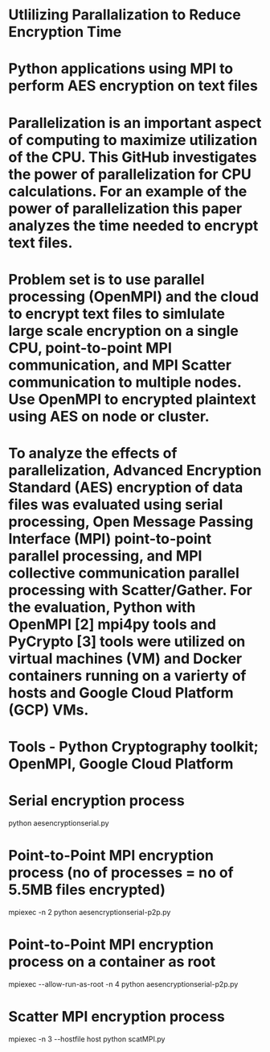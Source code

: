 # Utlilizing Parallalization to Reduce Encryption Time
# Python applications using MPI to perform AES encryption on text files

# Parallelization is an important aspect of computing to maximize utilization of the CPU.  This GitHub investigates the power of parallelization for CPU calculations.  For an example of the power of parallelization this paper analyzes the time needed to encrypt text files.

# Problem set is to use parallel processing (OpenMPI) and the cloud to encrypt text files to simlulate large scale encryption on a single CPU, point-to-point MPI communication, and MPI Scatter communication to multiple nodes.   Use OpenMPI to encrypted plaintext using AES on node or cluster. 

# To analyze the effects of parallelization, Advanced Encryption Standard (AES) encryption of data files was evaluated using serial processing, Open Message Passing Interface (MPI) point-to-point parallel processing, and MPI collective communication parallel processing with Scatter/Gather.  For the evaluation, Python with OpenMPI [2] mpi4py tools and PyCrypto [3] tools were utilized on virtual machines (VM) and Docker containers running on a varierty of hosts and Google Cloud Platform (GCP) VMs.  

# Tools - Python Cryptography toolkit; OpenMPI, Google Cloud Platform

# Serial encryption process
python aesencryptionserial.py

# Point-to-Point MPI encryption process (no of processes = no of 5.5MB files encrypted)
mpiexec -n 2 python aesencryptionserial-p2p.py

# Point-to-Point MPI encryption process on a container as root
mpiexec --allow-run-as-root -n 4 python aesencryptionserial-p2p.py

# Scatter MPI encryption process
mpiexec -n 3 --hostfile host python scatMPI.py
